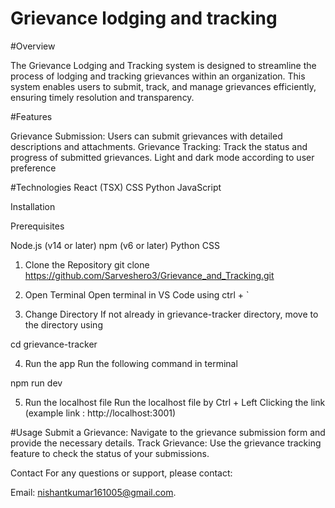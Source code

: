 # Grievance lodging and tracking

#Overview

The Grievance Lodging and Tracking system is designed to streamline the process of lodging and tracking grievances within an organization. This system enables users to submit, track, and manage grievances efficiently, ensuring timely resolution and transparency.

#Features

Grievance Submission: Users can submit grievances with detailed descriptions and attachments.
Grievance Tracking: Track the status and progress of submitted grievances.
Light and dark mode according to user preference

#Technologies
React (TSX)
CSS
Python
JavaScript 

Installation

Prerequisites

Node.js (v14 or later)
npm (v6 or later)
Python
CSS

1) Clone the Repository
git clone https://github.com/Sarveshero3/Grievance_and_Tracking.git

2) Open Terminal
Open terminal in VS Code using ctrl + ` 

3) Change Directory
If not already in grievance-tracker directory, move to the directory using

cd grievance-tracker


4) Run the app
Run the following command in terminal

npm run dev

5) Run the localhost file
Run the localhost file by Ctrl + Left Clicking the link 
(example link : http://localhost:3001)

#Usage
Submit a Grievance: Navigate to the grievance submission form and provide the necessary details.
Track Grievance: Use the grievance tracking feature to check the status of your submissions.

Contact
For any questions or support, please contact:

Email: nishantkumar161005@gmail.com.
